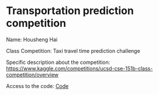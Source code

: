 # Transportation prediction competition
Name: Housheng Hai

Class Competition: Taxi travel time prediction challenge

Specific description about the competition: https://www.kaggle.com/competitions/ucsd-cse-151b-class-competition/overview

Access to the code: [Code](https://github.com/user/repo/blob/branch/other_file.md)
